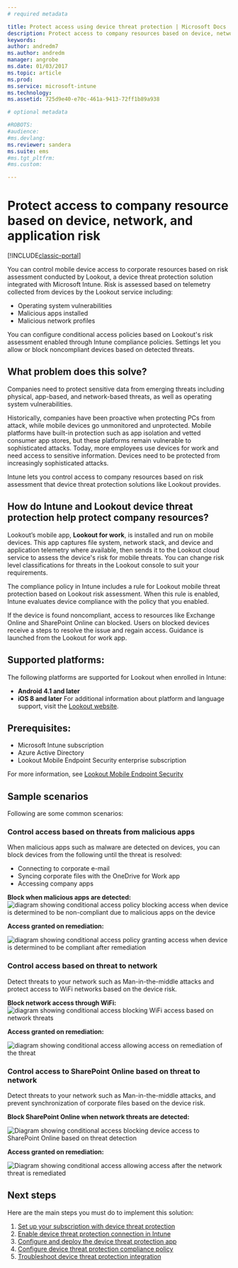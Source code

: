 ```yaml
---
# required metadata

title: Protect access using device threat protection | Microsoft Docs
description: Protect access to company resources based on device, network and application risk.
keywords:
author: andredm7
ms.author: andredm
manager: angrobe
ms.date: 01/03/2017
ms.topic: article
ms.prod:
ms.service: microsoft-intune
ms.technology:
ms.assetid: 725d9e40-e70c-461a-9413-72ff1b89a938

# optional metadata

#ROBOTS:
#audience:
#ms.devlang:
ms.reviewer: sandera
ms.suite: ems
#ms.tgt_pltfrm:
#ms.custom:

---
```


# Protect access to company resource based on device, network, and application risk

[!INCLUDE[classic-portal](../includes/classic-portal.md)]

You can control mobile device access to corporate resources based on risk assessment conducted by Lookout, a device threat protection solution integrated with Microsoft Intune. Risk is assessed based on telemetry collected from devices by the Lookout service including:
- Operating system vulnerabilities
- Malicious apps installed
- Malicious network profiles

You can  configure conditional access policies based on Lookout's risk assessment enabled through Intune compliance policies. Settings let you allow or block noncompliant devices based on detected threats.  

## What problem does this solve?
Companies need to protect sensitive data from emerging threats including physical, app-based, and network-based threats, as well as operating system vulnerabilities.

Historically, companies have been proactive when protecting PCs from attack, while mobile devices go unmonitored and unprotected. Mobile platforms have built-in protection such as app isolation and vetted consumer app stores, but these platforms remain vulnerable to sophisticated attacks. Today, more employees use devices for work and need access to sensitive information. Devices need to be protected from increasingly sophisticated attacks.

Intune lets you control access to company resources based on risk assessment that device threat protection solutions like Lookout provides.

## How do Intune and Lookout device threat protection help protect company resources?
Lookout’s mobile app, **Lookout for work**, is installed and run on mobile devices. This app captures file system, network stack, and device and application telemetry where available, then sends it to the Lookout cloud service to assess the device's risk for mobile threats. You can change risk level classifications for threats in the Lookout console to suit your requirements.  

The compliance policy in Intune includes a rule for Lookout mobile threat protection based on Lookout risk assessment. When this rule is enabled, Intune evaluates device compliance with the policy that you enabled.

If the device is found noncompliant, access to resources like Exchange Online and SharePoint Online can blocked. Users on blocked devices receive a steps to resolve the issue and regain access. Guidance is launched from the Lookout for work app.

## Supported platforms:
The following platforms are supported for Lookout when enrolled in Intune:
* **Android 4.1 and later**
* **iOS 8 and later**
For additional information about platform and language support, visit the [Lookout website](https://personal.support.lookout.com/hc/en-us/articles/114094140253).

## Prerequisites:
* Microsoft Intune subscription
* Azure Active Directory
* Lookout Mobile Endpoint Security enterprise subscription  

For more information, see [Lookout Mobile Endpoint Security](https://www.lookout.com/products/mobile-endpoint-security)

## Sample scenarios
Following are some common scenarios:

### Control access based on threats from malicious apps
When malicious apps such as malware are detected on devices, you can block devices from the following until the threat is resolved:
* Connecting to corporate e-mail
* Syncing corporate files with the OneDrive for Work app
* Accessing company apps

**Block when malicious apps are detected:**
![diagram showing conditional access policy blocking access when device is determined to be non-compliant due to malicious apps on the device](../media/mtp/malicious-apps-blocked.png)

**Access granted on remediation:**

![diagram showing conditional access policy granting access when device is determined to be compliant after remediation](../media/mtp/malicious-apps-unblocked.png)

### Control access based on threat to network
Detect threats to your network such as Man-in-the-middle attacks and protect access to WiFi networks based on the device risk.

**Block network access through WiFi:**
![diagram showing conditional access blocking WiFi access based on network threats](../media/mtp/network-wifi-blocked.png)

**Access granted on remediation:**

![diagram showing conditional access allowing access on remediation of the threat](../media/mtp/network-wifi-unblocked.png)
### Control access to SharePoint Online based on threat to network

Detect threats to your network such as Man-in-the-middle attacks, and prevent synchronization of corporate files based on the device risk.

**Block SharePoint Online when network threats are detected:**

![Diagram showing conditional access blocking device access to SharePoint Online based on threat detection](../media/mtp/network-spo-blocked.png)


**Access granted on remediation:**

![Diagram showing conditional access allowing access after the network threat is remediated](../media/mtp/network-spo-unblocked.png)

## Next steps
Here are the main steps you must do to implement this solution:
1.	[Set up your subscription with device threat protection](device-threat-protection-subscription-setup.md)
2.	[Enable device threat protection connection in Intune](device-threat-protection-enable.md)
3.  [Configure and deploy the device threat protection app](device-threat-protection-apps.md)
4.	[Configure device threat protection compliance policy](device-threat-protection-policy.md)
5.	[Troubleshoot device threat protection integration](http://docs.microsoft.com/intune/troubleshoot/device-threat-protection-troubleshooting)
